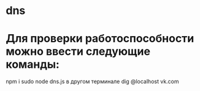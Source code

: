 # dns
# Для проверки работоспособности можно ввести следующие команды:
  npm i 
  sudo node dns.js
  в другом терминале
  dig @localhost vk.com 
